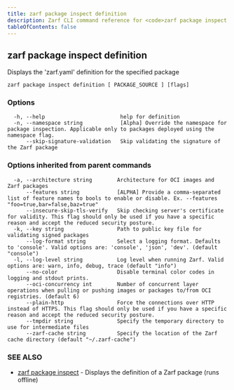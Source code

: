```yaml
---
title: zarf package inspect definition
description: Zarf CLI command reference for <code>zarf package inspect definition</code>.
tableOfContents: false
---
```


<!-- Page generated by Zarf; DO NOT EDIT -->

## zarf package inspect definition

Displays the 'zarf.yaml' definition for the specified package

```
zarf package inspect definition [ PACKAGE_SOURCE ] [flags]
```

### Options

```
  -h, --help                        help for definition
  -n, --namespace string            [Alpha] Override the namespace for package inspection. Applicable only to packages deployed using the namespace flag.
      --skip-signature-validation   Skip validating the signature of the Zarf package
```

### Options inherited from parent commands

```
  -a, --architecture string        Architecture for OCI images and Zarf packages
      --features string            [ALPHA] Provide a comma-separated list of feature names to bools to enable or disable. Ex. --features "foo=true,bar=false,baz=true"
      --insecure-skip-tls-verify   Skip checking server's certificate for validity. This flag should only be used if you have a specific reason and accept the reduced security posture.
  -k, --key string                 Path to public key file for validating signed packages
      --log-format string          Select a logging format. Defaults to 'console'. Valid options are: 'console', 'json', 'dev'. (default "console")
  -l, --log-level string           Log level when running Zarf. Valid options are: warn, info, debug, trace (default "info")
      --no-color                   Disable terminal color codes in logging and stdout prints.
      --oci-concurrency int        Number of concurrent layer operations when pulling or pushing images or packages to/from OCI registries. (default 6)
      --plain-http                 Force the connections over HTTP instead of HTTPS. This flag should only be used if you have a specific reason and accept the reduced security posture.
      --tmpdir string              Specify the temporary directory to use for intermediate files
      --zarf-cache string          Specify the location of the Zarf cache directory (default "~/.zarf-cache")
```

### SEE ALSO

* [zarf package inspect](/commands/zarf_package_inspect/)	 - Displays the definition of a Zarf package (runs offline)

